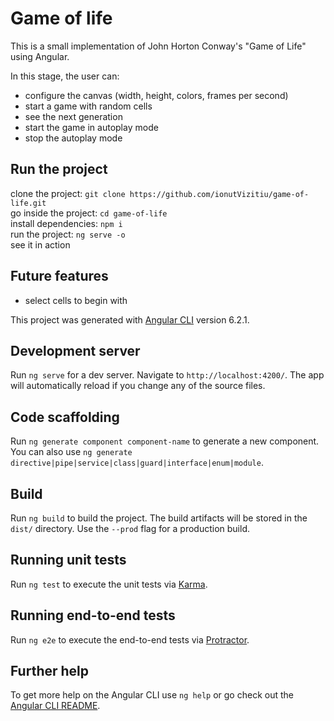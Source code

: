 # Game of life

This is a small implementation of John Horton Conway's "Game of Life" using Angular.

In this stage, the user can:
- configure the canvas (width, height, colors, frames per second)
- start a game with random cells
- see the next generation
- start the game in autoplay mode
- stop the autoplay mode


## Run the project
clone the project: `git clone https://github.com/ionutVizitiu/game-of-life.git`  
go inside the project: `cd game-of-life`  
install dependencies: `npm i`  
run the project: `ng serve -o`  
see it in action  

## Future features
- select cells to begin with

This project was generated with [Angular CLI](https://github.com/angular/angular-cli) version 6.2.1.

## Development server

Run `ng serve` for a dev server. Navigate to `http://localhost:4200/`. The app will automatically reload if you change any of the source files.

## Code scaffolding

Run `ng generate component component-name` to generate a new component. You can also use `ng generate directive|pipe|service|class|guard|interface|enum|module`.

## Build

Run `ng build` to build the project. The build artifacts will be stored in the `dist/` directory. Use the `--prod` flag for a production build.

## Running unit tests

Run `ng test` to execute the unit tests via [Karma](https://karma-runner.github.io).

## Running end-to-end tests

Run `ng e2e` to execute the end-to-end tests via [Protractor](http://www.protractortest.org/).

## Further help

To get more help on the Angular CLI use `ng help` or go check out the [Angular CLI README](https://github.com/angular/angular-cli/blob/master/README.md).
